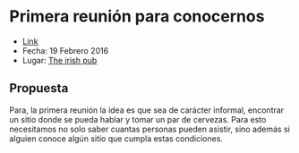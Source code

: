 # Primera reunión para conocernos

  - [Link](http://www.meetup.com/Beer-JS-Bogota/events/228431902/)
  - Fecha: 19 Febrero 2016
  - Lugar: [The irish pub](https://maps.google.com/maps?f=q&hl=en&q=Carrera+12A+%23+83-48%2C+Bogot%C3%A1%2C+co)

## Propuesta

Para, la primera reunión la idea es que sea de carácter informal, encontrar un sitio donde se pueda hablar y tomar un par de cervezas. Para esto necesitamos no solo saber cuantas personas pueden asistir, sino además si alguien conoce algún sitio que cumpla estas condiciones.
